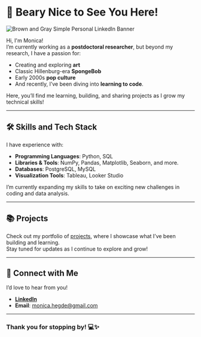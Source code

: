 # 🧸 Beary Nice to See You Here!

![Brown and Gray Simple Personal LinkedIn Banner](placeholder)

Hi, I'm Monica!  
I’m currently working as a **postdoctoral researcher**, but beyond my research, I have a passion for:
- Creating and exploring **art**  
- Classic Hillenburg-era **SpongeBob**  
- Early 2000s **pop culture**  
- And recently, I’ve been diving into **learning to code**.  

Here, you’ll find me learning, building, and sharing projects as I grow my technical skills!

---

## 🛠️ Skills and Tech Stack

I have experience with:
- **Programming Languages**: Python, SQL  
- **Libraries & Tools**: NumPy, Pandas, Matplotlib, Seaborn, and more.  
- **Databases**: PostgreSQL, MySQL  
- **Visualization Tools**: Tableau, Looker Studio  

I’m currently expanding my skills to take on exciting new challenges in coding and data analysis.

---

## 📚 Projects

Check out my portfolio of [projects](placeholderreadme), where I showcase what I’ve been building and learning.  
Stay tuned for updates as I continue to explore and grow!

---

## 👋 Connect with Me

I’d love to hear from you!  
- **[LinkedIn](https://www.linkedin.com/in/monica-hegde-6b14b2b5/)**  
- **Email**: [monica.hegde@gmail.com](mailto:monica.hegde@gmail.com)

---

### Thank you for stopping by! 💻✨

